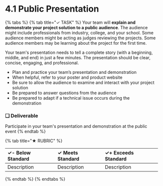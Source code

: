 # 4.1 Public Presentation

{% tabs %}
{% tab title="✓ TASK" %}
Your team will **explain and demonstrate your project solution to a public audience**. The audience might include professionals from industry, college, and your school. Some audience members might be acting as judges reviewing the projects. Some audience members may be learning about the project for the first time.

Your team's presentation needs to tell a complete story \(with a beginning, middle, and end\) in just a few minutes. The presentation should be clear, concise, engaging, and professional.

* Plan and practice your team’s presentation and demonstration
* When helpful, refer to your poster and product website
* Be sure to allow the audience to examine and interact with your project solution
* Be prepared to answer questions from the audience
* Be prepared to adapt if a technical issue occurs during the demonstration

### **❏ Deliverable**

Participate in your team's presentation and demonstration at the public event
{% endtab %}

{% tab title="★ RUBRIC" %}


| **✓- Below Standard** | **✓ Meets Standard** | **✓+ Exceeds Standard** |
| :--- | :--- | :--- |
| Description | Description | Description |
{% endtab %}
{% endtabs %}

